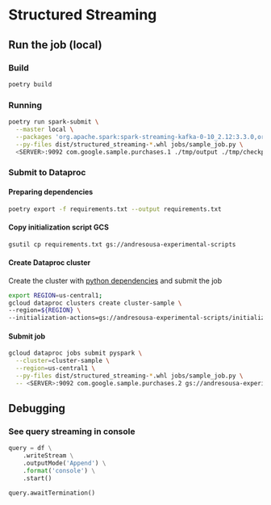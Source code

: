# Structured Streaming

## Run the job (local)
### Build
```bash
poetry build
```

### Running
```bash
poetry run spark-submit \
  --master local \
  --packages 'org.apache.spark:spark-streaming-kafka-0-10_2.12:3.3.0,org.apache.spark:spark-sql-kafka-0-10_2.12:3.3.0'\
  --py-files dist/structured_streaming-*.whl jobs/sample_job.py \
  <SERVER>:9092 com.google.sample.purchases.1 ./tmp/output ./tmp/checkpoint '2 seconds'
```

### Submit to Dataproc
#### Preparing dependencies
```bash
poetry export -f requirements.txt --output requirements.txt
```
#### Copy initialization script GCS
```bash
gsutil cp requirements.txt gs://andresousa-experimental-scripts
```
#### Create Dataproc cluster
Create the cluster with [python dependencies](./scripts/initialize-cluster.sh) and submit the job

```bash
export REGION=us-central1;
gcloud dataproc clusters create cluster-sample \
--region=${REGION} \
--initialization-actions=gs://andresousa-experimental-scripts/initialize-cluster.sh
```


#### Submit job
```bash
gcloud dataproc jobs submit pyspark \
  --cluster=cluster-sample \
  --region=us-central1 \
  --py-files dist/structured_streaming-*.whl jobs/sample_job.py \
  -- <SERVER>:9092 com.google.sample.purchases.2 gs://andresousa-experimental-streaming-test gs://andresousa-experimental-checkpoints '2 seconds'
```

## Debugging

### See query streaming in console
```python
query = df \
    .writeStream \
    .outputMode('Append') \
    .format('console') \
    .start()

query.awaitTermination()
```